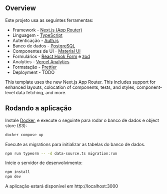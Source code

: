 ## Overview

Este projeto usa as seguintes ferramentas:

- Framework - [Next.js (App Router)](https://nextjs.org)
- Linguagem - [TypeScript](https://www.typescriptlang.org)
- Autenticação - [Auth.js](https://authjs.dev)
- Banco de dados - [PostgreSQL](https://www.postgresql.org)
- Componentes de UI - [Material UI](https://mui.com/material-ui)
- Formulários - [React Hook Form](https://react-hook-form.com) e [zod](https://zod.dev)
- Analytics - [Vercel Analytics](https://vercel.com/analytics)
- Formatação - [Prettier](https://prettier.io)
- Deployment - TODO

This template uses the new Next.js App Router. This includes support for enhanced layouts, colocation of components, tests, and styles, component-level data fetching, and more.

## Rodando a aplicação

Instale [Docker](https://www.docker.com), e execute o seguinte para rodar o banco de dados e object store (S3):

```sh
docker compose up
```

Execute as migrations para initializar as tabelas do banco de dados.

```sh
npm run typeorm -- -d data-source.ts migration:run
```

Inicie o servidor de desenvolvimento:

```sh
npm install
npm dev
```

A aplicação estará disponível em http://localhost:3000
